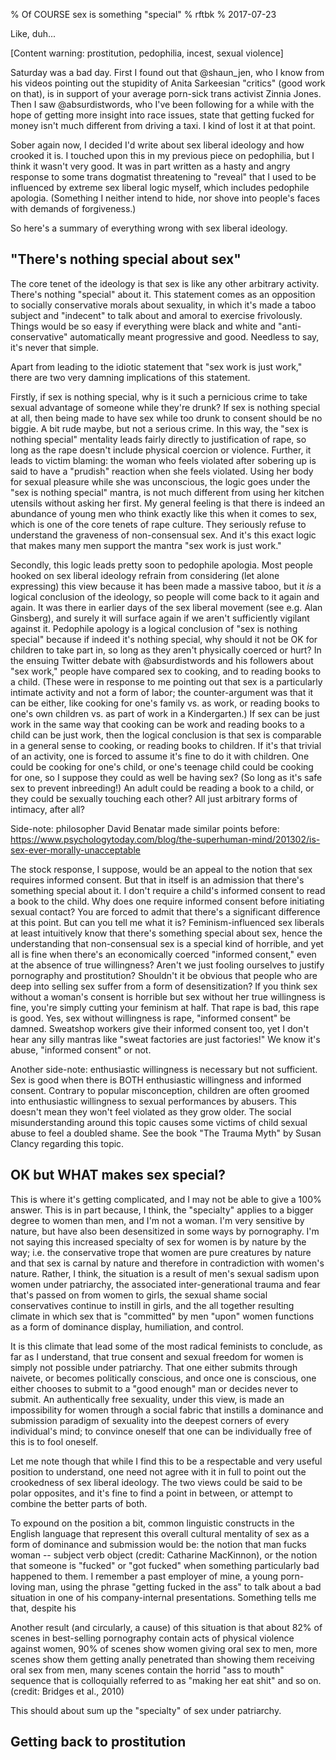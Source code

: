 % Of COURSE sex is something "special"
% rftbk
% 2017-07-23

Like, duh...

[Content warning: prostitution, pedophilia, incest, sexual violence]

Saturday was a bad day.  First I found out that @shaun_jen, who I know
from his videos pointing out the stupidity of Anita Sarkeesian
"critics" (good work on that), is in support of your average porn-sick
trans activist Zinnia Jones.  Then I saw @absurdistwords, who I've
been following for a while with the hope of getting more insight into
race issues, state that getting fucked for money isn't much different
from driving a taxi.  I kind of lost it at that point.

Sober again now, I decided I'd write about sex liberal ideology and
how crooked it is.  I touched upon this in my previous piece on
pedophilia, but I think it wasn't very good.  It was in part written
as a hasty and angry response to some trans dogmatist threatening to
"reveal" that I used to be influenced by extreme sex liberal logic
myself, which includes pedophile apologia.  (Something I neither
intend to hide, nor shove into people's faces with demands of
forgiveness.)

So here's a summary of everything wrong with sex liberal ideology.


## "There's nothing special about sex"

The core tenet of the ideology is that sex is like any other arbitrary
activity.  There's nothing "special" about it.  This statement comes
as an opposition to socially conservative morals about sexuality, in
which it's made a taboo subject and "indecent" to talk about and
amoral to exercise frivolously.  Things would be so easy if everything
were black and white and "anti-conservative" automatically meant
progressive and good.  Needless to say, it's never that simple.

Apart from leading to the idiotic statement that "sex work is just
work," there are two very damning implications of this statement.

Firstly, if sex is nothing special, why is it such a pernicious crime
to take sexual advantage of someone while they're drunk?  If sex is
nothing special at all, then being made to have sex while too drunk to
consent should be no biggie.  A bit rude maybe, but not a serious
crime.  In this way, the "sex is nothing special" mentality leads
fairly directly to justification of rape, so long as the rape doesn't
include physical coercion or violence.  Further, it leads to victim
blaming: the woman who feels violated after sobering up is said to
have a "prudish" reaction when she feels violated.  Using her body for
sexual pleasure while she was unconscious, the logic goes under the
"sex is nothing special" mantra, is not much different from using her
kitchen utensils without asking her first.  My general feeling is that
there is indeed an abundance of young men who think exactly like this
when it comes to sex, which is one of the core tenets of rape culture.
They seriously refuse to understand the graveness of non-consensual
sex.  And it's this exact logic that makes many men support the mantra
"sex work is just work."

Secondly, this logic leads pretty soon to pedophile apologia.  Most
people hooked on sex liberal ideology refrain from considering (let
alone expressing) this view because it has been made a massive taboo,
but it *is* a logical conclusion of the ideology, so people will come
back to it again and again.  It was there in earlier days of the sex
liberal movement (see e.g. Alan Ginsberg), and surely it will surface
again if we aren't sufficiently vigilant against it.  Pedophile
apology is a logical conclusion of "sex is nothing special" because if
indeed it's nothing special, why should it not be OK for children to
take part in, so long as they aren't physically coerced or hurt?  In
the ensuing Twitter debate with @absurdistwords and his followers
about "sex work," people have compared sex to cooking, and to reading
books to a child.  (These were in response to me pointing out that sex
is a particularly intimate activity and not a form of labor; the
counter-argument was that it can be either, like cooking for one's
family vs. as work, or reading books to one's own children vs. as part
of work in a Kindergarten.)  If sex can be just work in the same way
that cooking can be work and reading books to a child can be just
work, then the logical conclusion is that sex is comparable in a
general sense to cooking, or reading books to children.  If it's that
trivial of an activity, one is forced to assume it's fine to do it
with children.  One could be cooking for one's child, or one's teenage
child could be cooking for one, so I suppose they could as well be
having sex?  (So long as it's safe sex to prevent inbreeding!)  An
adult could be reading a book to a child, or they could be sexually
touching each other?  All just arbitrary forms of intimacy, after all?

Side-note: philosopher David Benatar made similar points before:
https://www.psychologytoday.com/blog/the-superhuman-mind/201302/is-sex-ever-morally-unacceptable

The stock response, I suppose, would be an appeal to the notion that
sex requires informed consent.  But that in itself is an admission
that there's something special about it.  I don't require a child's
informed consent to read a book to the child.  Why does one require
informed consent before initiating sexual contact?  You are forced to
admit that there's a significant difference at this point.  But can
you tell me what it is?  Feminism-influenced sex liberals at least
intuitively know that there's something special about sex, hence the
understanding that non-consensual sex is a special kind of horrible,
and yet all is fine when there's an economically coerced "informed
consent," even at the absence of true willingness?  Aren't we just
fooling ourselves to justify pornography and prostitution?  Shouldn't
it be obvious that people who are deep into selling sex suffer from a
form of desensitization?  If you think sex without a woman's consent
is horrible but sex without her true willingness is fine, you're
simply cutting your feminism at half.  That rape is bad, this rape is
good.  Yes, sex without willingness is rape, "informed consent" be
damned.  Sweatshop workers give their informed consent too, yet I
don't hear any silly mantras like "sweat factories are just
factories!"  We know it's abuse, "informed consent" or not.

Another side-note: enthusiastic willingness is necessary but not
sufficient.  Sex is good when there is BOTH enthusiastic willingness
and informed consent.  Contrary to popular misconception, children are
often groomed into enthusiastic willingness to sexual performances by
abusers.  This doesn't mean they won't feel violated as they grow
older.  The social misunderstanding around this topic causes some
victims of child sexual abuse to feel a doubled shame.  See the book
"The Trauma Myth" by Susan Clancy regarding this topic.


## OK but WHAT makes sex special?

This is where it's getting complicated, and I may not be able to give
a 100% answer.  This is in part because, I think, the "specialty"
applies to a bigger degree to women than men, and I'm not a woman.
I'm very sensitive by nature, but have also been desensitized in some
ways by pornography.  I'm not saying this increased specialty of sex
for women is by nature by the way; i.e. the conservative trope that
women are pure creatures by nature and that sex is carnal by nature
and therefore in contradiction with women's nature.  Rather, I think,
the situation is a result of men's sexual sadism upon women under
patriarchy, the associated inter-generational trauma and fear that's
passed on from women to girls, the sexual shame social conservatives
continue to instill in girls, and the all together resulting climate
in which sex that is "committed" by men "upon" women functions as a
form of dominance display, humiliation, and control.

It is this climate that lead some of the most radical feminists to
conclude, as far as I understand, that true consent and sexual freedom
for women is simply not possible under patriarchy.  That one either
submits through naivete, or becomes politically conscious, and once
one is conscious, one either chooses to submit to a "good enough" man
or decides never to submit.  An authentically free sexuality, under
this view, is made an impossibility for women through a social fabric
that instills a dominance and submission paradigm of sexuality into
the deepest corners of every individual's mind; to convince oneself
that one can be individually free of this is to fool oneself.

Let me note though that while I find this to be a respectable and very
useful position to understand, one need not agree with it in full to
point out the crookedness of sex liberal ideology.  The two views
could be said to be polar opposites, and it's fine to find a point in
between, or attempt to combine the better parts of both.

To expound on the position a bit, common linguistic constructs in the
English language that represent this overall cultural mentality of sex
as a form of dominance and submission would be: the notion that man
fucks woman -- subject verb object (credit: Catharine MacKinnon), or
the notion that someone is "fucked" or "got fucked" when something
particularly bad happened to them.  I remember a past employer of
mine, a young porn-loving man, using the phrase "getting fucked in the
ass" to talk about a bad situation in one of his company-internal
presentations.  Something tells me that, despite his 

Another result (and circularly, a cause) of this situation is that
about 82% of scenes in best-selling pornography contain acts of
physical violence against women, 90% of scenes show women giving oral
sex to men, more scenes show them getting anally penetrated than
showing them receiving oral sex from men, many scenes contain the
horrid "ass to mouth" sequence that is colloquially referred to as
"making her eat shit" and so on.  (credit: Bridges et al., 2010)

This should about sum up the "specialty" of sex under patriarchy.


## Getting back to prostitution


